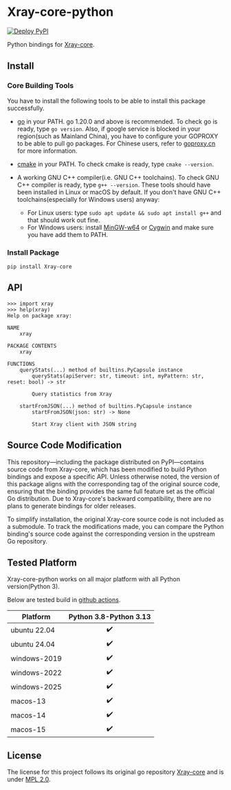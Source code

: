 # Xray-core-python

[![Deploy PyPI](https://github.com/LorenEteval/Xray-core-python/actions/workflows/deploy-pypi.yml/badge.svg?branch=main)](https://github.com/LorenEteval/Xray-core-python/actions/workflows/deploy-pypi.yml)

Python bindings for [Xray-core](https://github.com/XTLS/Xray-core).

## Install

### Core Building Tools

You have to install the following tools to be able to install this package successfully.

* [go](https://go.dev/doc/install) in your PATH. go 1.20.0 and above is recommended. To check go is ready,
  type `go version`. Also, if google service is blocked in your region(such as Mainland China), you have to configure
  your GOPROXY to be able to pull go packages. For Chinese users, refer to [goproxy.cn](https://goproxy.cn/) for more
  information.
* [cmake](https://cmake.org/download/) in your PATH. To check cmake is ready, type `cmake --version`.
* A working GNU C++ compiler(i.e. GNU C++ toolchains). To check GNU C++ compiler is ready, type `g++ --version`. These
  tools should have been installed in Linux or macOS by default. If you don't have GNU C++ toolchains(especially for
  Windows users) anyway:

    * For Linux users: type `sudo apt update && sudo apt install g++` and that should work out fine.
    * For Windows users: install [MinGW-w64](https://sourceforge.net/projects/mingw-w64/files/mingw-w64/)
      or [Cygwin](https://www.cygwin.com/) and make sure you have add them to PATH.

### Install Package

```
pip install Xray-core
```

## API

```pycon
>>> import xray
>>> help(xray) 
Help on package xray:                                                                                                                                                                                       

NAME
    xray

PACKAGE CONTENTS
    xray

FUNCTIONS
    queryStats(...) method of builtins.PyCapsule instance
        queryStats(apiServer: str, timeout: int, myPattern: str, reset: bool) -> str

        Query statistics from Xray

    startFromJSON(...) method of builtins.PyCapsule instance
        startFromJSON(json: str) -> None

        Start Xray client with JSON string
```

## Source Code Modification

This repository—including the package distributed on PyPI—contains source code from Xray-core, which has been modified
to build Python bindings and expose a specific API. Unless otherwise noted, the version of this package aligns with the
corresponding tag of the original source code, ensuring that the binding provides the same full feature set as the
official Go distribution. Due to Xray-core's backward compatibility, there are no plans to generate bindings for
older releases.

To simplify installation, the original Xray-core source code is not included as a submodule. To track the modifications
made, you can compare the Python binding's source code against the corresponding version in the upstream Go repository.

## Tested Platform

Xray-core-python works on all major platform with all Python version(Python 3).

Below are tested build in [github actions](https://github.com/LorenEteval/Xray-core-python/actions).

| Platform     | Python 3.8-Python 3.13 |
|--------------|:----------------------:|
| ubuntu 22.04 |   :heavy_check_mark:   |
| ubuntu 24.04 |   :heavy_check_mark:   |
| windows-2019 |   :heavy_check_mark:   |
| windows-2022 |   :heavy_check_mark:   |
| windows-2025 |   :heavy_check_mark:   |
| macos-13     |   :heavy_check_mark:   |
| macos-14     |   :heavy_check_mark:   |
| macos-15     |   :heavy_check_mark:   |

## License

The license for this project follows its original go repository [Xray-core](https://github.com/XTLS/Xray-core)
and is under [MPL 2.0](https://github.com/LorenEteval/Xray-core-python/blob/main/LICENSE).
